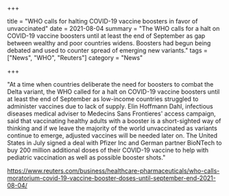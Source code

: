 +++

title = "WHO calls for halting COVID-19 vaccine boosters in favor of unvaccinated"
date = 2021-08-04
summary = "The WHO calls for a halt on COVID-19 vaccine boosters until at least the end of September as gap between wealthy and poor countries widens. Boosters had begun being debated and used to counter spread of emerging new variants." 
tags = ["News", "WHO", "Reuters"]
category = "News"

+++

"At a time when countries deliberate the need for boosters to combat the Delta variant, the WHO called for a halt on COVID-19 vaccine boosters until at least the end of September as low-income countries struggled to administer vaccines due to lack of supply. Elin Hoffmann Dahl, infectious diseases medical adviser to Medecins Sans Frontieres' access campaign, said that vaccinating healthy adults with a booster is a short-sighted way of thinking and if we leave the majority of the world unvaccinated as variants continue to emerge, adjusted vaccines will be needed later on. The United States in July signed a deal with Pfizer Inc and German partner BioNTech to buy 200 million additional doses of their COVID-19 vaccine to help with pediatric vaccination as well as possible booster shots."

https://www.reuters.com/business/healthcare-pharmaceuticals/who-calls-moratorium-covid-19-vaccine-booster-doses-until-september-end-2021-08-04/
